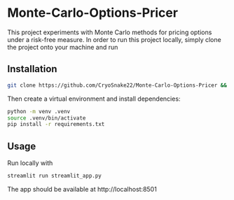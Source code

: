 # Monte-Carlo-Options-Pricer

This project experiments with Monte Carlo methods for pricing options under a risk-free measure. In order to run this project locally, simply clone the project onto your machine and run

## Installation

```bash
git clone https://github.com/CryoSnake22/Monte-Carlo-Options-Pricer && cd Monte-Carlo-Options-Pricer
```

Then create a virtual environment and install dependencies:

```bash
python -m venv .venv
source .venv/bin/activate
pip install -r requirements.txt
```

## Usage

Run locally with

```bash
streamlit run streamlit_app.py
```

The app should be available at http://localhost:8501

```

```
